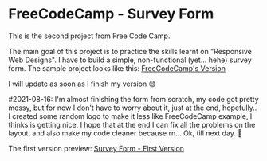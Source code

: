 <h1> FreeCodeCamp - Survey Form</h1>
<p>This is the second project from Free Code Camp.</p>

<p>The main goal of this project is to practice the skills learnt on "Responsive Web Designs". I have to build a simple, non-functional (yet... hehe) survey form. The sample project looks like this: <a href="https://codepen.io/freeCodeCamp/full/VPaoNP" target="_blank">FreeCodeCamp's Version</a></p>
<p>I will update as soon as I finish my version 😊</p>

#2021-08-16:
I'm almost finishing the form from scratch, my code got pretty messy, but for now I don't have to worry about it, just at the end, hopefully.. I created some random logo to make it less like FreeCodeCamp example, I thinks is getting nice, I hope that at the end I can fix all the problems on the layout, and also make my code cleaner because rn... Ok, till next day. 👋
<p>The first version preview: <a href="https://codepen.io/tysper013/full/RwVmoJw">Survey Form - First Version</a></p>
